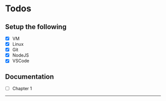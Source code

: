 # Todos

## Setup the following

- [x] VM
- [x] Linux
- [x] Git
- [x] NodeJS
- [x] VSCode

## Documentation

- [ ] Chapter 1

---
